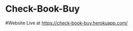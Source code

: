 # Check-Book-Buy

#Website Live at <a href="https://check-book-buy.herokuapp.com/">https://check-book-buy.herokuapp.com/</a>
